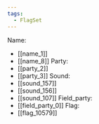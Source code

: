 ```yaml
---
tags:
  - FlagSet
---
```

Name:
- [[name_1]]
- [[name_8]]
Party:
- [[party_2]]
- [[party_3]]
Sound:
- [[sound_157]]
- [[sound_156]]
- [[sound_107]]
Field_party:
- [[field_party_0]]
Flag:
- [[flag_10579]]
